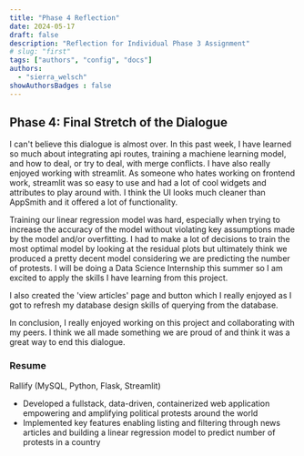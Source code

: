 ```yaml
---
title: "Phase 4 Reflection"
date: 2024-05-17
draft: false
description: "Reflection for Individual Phase 3 Assignment"
# slug: "first"
tags: ["authors", "config", "docs"]
authors:
  - "sierra_welsch"
showAuthorsBadges : false
---
```


## Phase 4: Final Stretch of the Dialogue
I can't believe this dialogue is almost over. In this past week, I have learned so much about integrating api routes, training a machiene learning model, and how to deal, or try to deal, with merge conflicts. I have also really enjoyed working with streamlit. As someone who hates working on frontend work, streamlit was so easy to use and had a lot of cool widgets and attributes to play around with. I think the UI looks much cleaner than AppSmith and it offered a lot of functionality. 

Training our linear regression model was hard, especially when trying to increase the accuracy of the model without violating key assumptions made by the model and/or overfitting. I had to make a lot of decisions to train the most optimal model by looking at the residual plots but ultimately think we produced a pretty decent model considering we are predicting the number of protests. I will be doing a Data Science Internship this summer so I am excited to apply the skills I have learning from this project. 

I also created the 'view articles' page and button which I really enjoyed as I got to refresh my database design skills of querying from the database.

In conclusion, I really enjoyed working on this project and collaborating with my peers. I think we all made something we are proud of and think it was a great way to end this dialogue.

### Resume
Rallify (MySQL, Python, Flask, Streamlit)
- Developed a fullstack, data-driven, containerized web application empowering and amplifying political protests around the world
- Implemented key features enabling listing and filtering through news articles and building a linear regression model to predict number of protests in a country